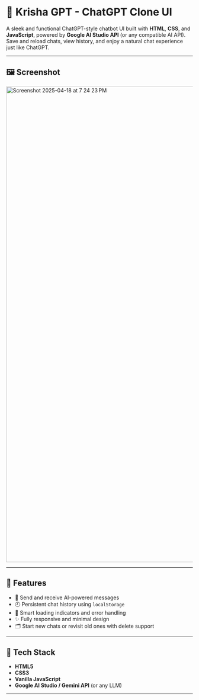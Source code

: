 # 🤖 Krisha GPT - ChatGPT Clone UI

A sleek and functional ChatGPT-style chatbot UI built with **HTML**, **CSS**, and **JavaScript**, powered by **Google AI Studio API** (or any compatible AI API). Save and reload chats, view history, and enjoy a natural chat experience just like ChatGPT.

---

## 🖼️ Screenshot
<img width="1284" alt="Screenshot 2025-04-18 at 7 24 23 PM" src="https://github.com/user-attachments/assets/5a5365df-97a5-43b7-a15d-48aa398fa135" />

---

## 🚀 Features

- 💬 Send and receive AI-powered messages
- 🕘 Persistent chat history using `localStorage`
- 🧠 Smart loading indicators and error handling
- ✨ Fully responsive and minimal design
- 🗂️ Start new chats or revisit old ones with delete support

---

## 🧰 Tech Stack

- **HTML5**
- **CSS3**
- **Vanilla JavaScript**
- **Google AI Studio / Gemini API** (or any LLM)

---

